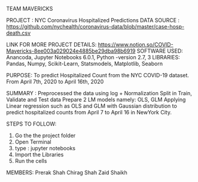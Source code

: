 TEAM MAVERICKS

PROJECT : 
  NYC Coronavirus Hospitalized Predictions
DATA SOURCE : 
  https://github.com/nychealth/coronavirus-data/blob/master/case-hosp-death.csv
  
LINK FOR MORE PROJECT DETAILS: https://www.notion.so/COVID-Mavericks-8ee003a029024e4885be29dba98b6919
SOFTWARE USED: 
  Anancoda, Jupyter Notebooks 6.0.1, Python -version 2.7, 3 
LIBRARIES:
  Pandas, Numpy, Scikit-Learn, Statsmodels, Matplotlib, Seaborn

PURPOSE:
  To predict Hospitalized Count from the NYC COVID-19 dataset.
  From April 7th, 2020 to April 16th, 2020

SUMMARY :
Preprocessed the data using log + Normalization 
Split in Train, Validate and Test data
Prepare 2 LM models namely: OLS, GLM
Applying Linear regression such as OLS and GLM with Gaussian distribution to predict hospitalized counts from April 7 to April 16 in NewYork City. 

STEPS TO FOLLOW:
1. Go the the project folder
2. Open Terminal 
3. type : jupyter notebooks
4. Import the Libraries
5. Run the cells

MEMBERS:
Prerak Shah
Chirag Shah
Zaid Shaikh


